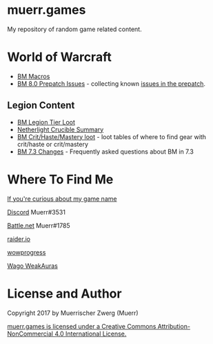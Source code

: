 # muerr.games

My repository of random game related content.

# World of Warcraft

* [BM Macros](bm-macros.md)
* [BM 8.0 Prepatch Issues](bm-8.0-prepatch-issues.md) - collecting known [issues in the prepatch](https://github.com/Muerr/games/issues).

## Legion Content

* [BM Legion Tier Loot](bm-legion-tier-loot.md)
* [Netherlight Crucible Summary](nlc.md)
* [BM Crit/Haste/Mastery loot](crit-haste-mastery-loot.md) - loot tables of where to find gear with crit/haste or crit/mastery
* [BM 7.3 Changes](bm-7.3-changes.md) - Frequently asked questions about BM in 7.3

# Where To Find Me

[If you're curious about my game name](whats-in-a-name.md)

[Discord](http://discordapp.com/) Muerr#3531

[Battle.net](https://us.battle.net) Muerr#1785

[raider.io](https://raider.io/characters/us/hyjal/Muerr)

[wowprogress](https://www.wowprogress.com/user/Muerr)

[Wago WeakAuras](https://wago.io/p/Muerr)

# License and Author

Copyright 2017 by Muerrischer Zwerg (Muerr)

[muerr.games is licensed under a Creative Commons Attribution-NonCommercial 4.0 International License.](LICENSE)
